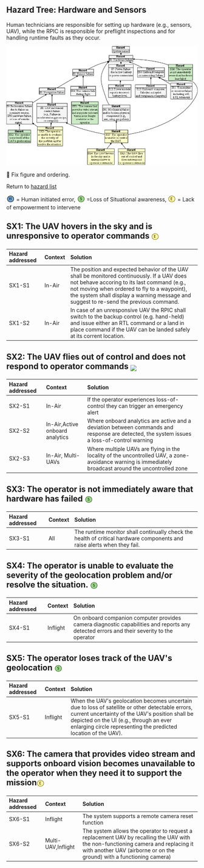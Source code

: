 ## Hazard Tree: Hardware and Sensors

Human technicians are responsible for setting up hardware (e.g., sensors, UAV), while the RPIC is responsible 
for preflight inspections and for handling runtime faults as they occur. 

[![](figures/sensors.png)](#)

:construction: Fix figure and ordering.

Return to [hazard list](../README.md)<br>

<sub>![](icons/h-icon.PNG)</sub> = Human initiated error, <sub>![](icons/s-icon.PNG)</sub> =Loss of Situational awareness, <sub>![](icons/e-icon.PNG)</sub> = Lack of empowerment to intervene

## SX1: The UAV hovers in the sky and is unresponsive to operator commands <sub>![](icons/e-icon.PNG)</sub>
| Hazard addressed | Context | Solution |
|:--|:--|:--|
|SX1-S1|In-Air|The position and expected behavior of the UAV shall be monitored continuously. If a UAV does not behave accoring to its last command (e.g., not moving when ordered to fly to a waypoint), the system shall display a warning message and suggest to re-send the previous command.|
|SX1-S2|In-Air|In case of an unresponsive UAV the RPIC shall switch to the backup control (e.g. hand-held) and issue either an RTL command or a land in place command if the UAV can be landed safely at its corrent location. |

## SX2: The UAV flies out of control and does not respond to operator commands <sub>![](icons/es-icon.PNG)</sub>
| Hazard addressed | Context | Solution |
|:--|:--|:--|
|SX2-S1|In-Air|If the operator experiences loss-of-control they can trigger an emergency alert|
|SX2-S2|In-Air,Active onboard analytics|Where onboard analytics are active and a deviation between commands and response are detected, the system issues a loss-of-control warning|
|SX2-S3|In-Air, Multi-UAVs|Where multiple UAVs are flying in the locality of the uncontrolled UAV, a zone-avoidance warning is immediately broadcast around the uncontrolled zone|

## SX3: The operator is not immediately aware that hardware has failed <sub>![](icons/s-icon.PNG)</sub>
| Hazard addressed | Context | Solution |
|:--|:--|:--|
|SX3-S1|All|The runtime monitor shall continually check the health of critical hardware components and raise alerts when they fail.|

## SX4: The operator is unable to evaluate the severity of the geolocation problem and/or resolve the situation. <sub>![](icons/s-icon.PNG)</sub>
| Hazard addressed | Context | Solution |
|:--|:--|:--|
|SX4-S1|Inflight|On onboard companion computer provides camera diagnostic capabilities and reports any detected errors and their severity to the operator|

## SX5: The operator loses track of the UAV's geolocation <sub>![](icons/s-icon.PNG)</sub>
| Hazard addressed | Context | Solution |
|:--|:--|:--|
|SX5-S1|Inflight|When the UAV's geolocation becomes uncertain due to loss of satellite or other detectable errors, current uncertainty of the UAV's position shall be depicted on the UI (e.g., through an ever enlarging circle representing the predicted location of the UAV).|

## SX6: The camera that provides video stream and supports onboard vision becomes unavailable to the operator when they need it to support the mission<sub>![](icons/e-icon.PNG)</sub>
| Hazard addressed | Context | Solution |
|:--|:--|:--|
|SX6-S1|Inflight|The system supports a remote camera reset function|
|SX6-S2|Multi-UAV,Inflight|The system allows the operator to request a replacement UAV by recalling the UAV with the non-functioning camera and replacing it with another UAV (airborne or on the ground) with a functioning camera)|


